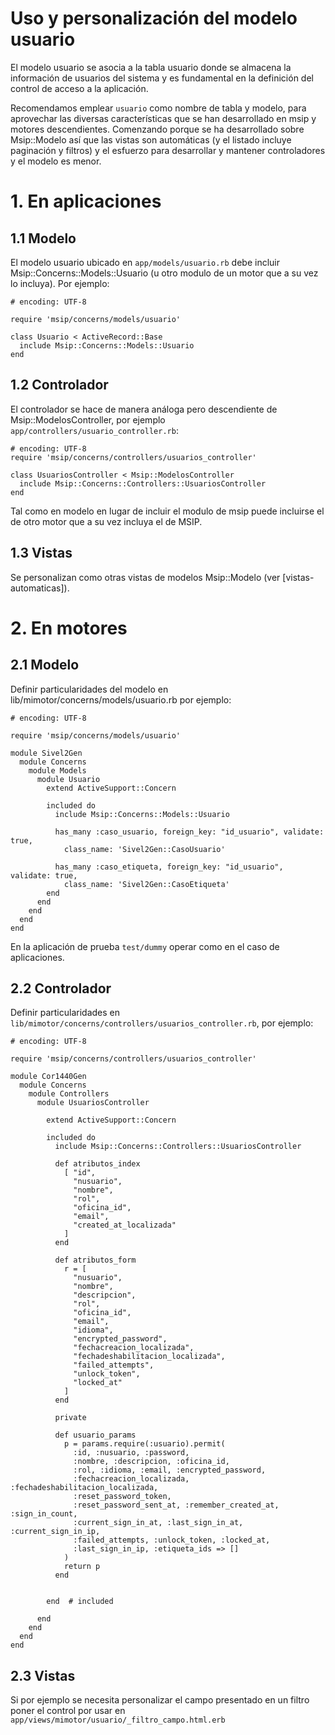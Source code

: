 # Uso y personalización del modelo usuario

El modelo usuario se asocia a la tabla usuario donde se almacena la información de usuarios del sistema y es fundamental en la definición del control de acceso a la aplicación.

Recomendamos emplear `usuario` como nombre de tabla y modelo, para aprovechar las diversas características que se han desarrollado en msip y motores descendientes. Comenzando porque se ha desarrollado sobre Msip::Modelo así que las vistas son automáticas (y el listado incluye paginación y filtros) y el esfuerzo para desarrollar y mantener controladores y el modelo es menor.


# 1. En aplicaciones

## 1.1 Modelo

El modelo usuario ubicado en `app/models/usuario.rb` debe incluir Msip::Concerns::Models::Usuario (u otro modulo de un motor que a su vez lo incluya).  Por ejemplo:
```
# encoding: UTF-8

require 'msip/concerns/models/usuario'

class Usuario < ActiveRecord::Base
  include Msip::Concerns::Models::Usuario
end
```

## 1.2 Controlador

El controlador se hace de manera análoga pero descendiente de Msip::ModelosController, por ejemplo `app/controllers/usuario_controller.rb`:
```
# encoding: UTF-8
require 'msip/concerns/controllers/usuarios_controller'

class UsuariosController < Msip::ModelosController
  include Msip::Concerns::Controllers::UsuariosController
end
```

Tal como en modelo en lugar de incluir el modulo de msip puede incluirse el de otro motor que a su vez incluya el de MSIP.

## 1.3 Vistas

Se personalizan como otras vistas de modelos Msip::Modelo (ver
[vistas-automaticas]).


# 2. En motores

## 2.1 Modelo

Definir particularidades del modelo en lib/mimotor/concerns/models/usuario.rb por ejemplo:
```
# encoding: UTF-8

require 'msip/concerns/models/usuario'

module Sivel2Gen
  module Concerns
    module Models
      module Usuario
        extend ActiveSupport::Concern
        
        included do
          include Msip::Concerns::Models::Usuario

          has_many :caso_usuario, foreign_key: "id_usuario", validate: true,
            class_name: 'Sivel2Gen::CasoUsuario'

          has_many :caso_etiqueta, foreign_key: "id_usuario", validate: true,
            class_name: 'Sivel2Gen::CasoEtiqueta'
        end
      end
    end
  end
end
```
En la aplicación de prueba `test/dummy` operar como en el caso de aplicaciones.

## 2.2 Controlador

Definir particularidades en `lib/mimotor/concerns/controllers/usuarios_controller.rb`,  por ejemplo:

```
# encoding: UTF-8

require 'msip/concerns/controllers/usuarios_controller'

module Cor1440Gen
  module Concerns
    module Controllers
      module UsuariosController

        extend ActiveSupport::Concern

        included do
          include Msip::Concerns::Controllers::UsuariosController

          def atributos_index
            [ "id",
              "nusuario",
              "nombre",
              "rol",
              "oficina_id",
              "email",
              "created_at_localizada"
            ]
          end

          def atributos_form
            r = [
              "nusuario",
              "nombre",
              "descripcion",
              "rol",
              "oficina_id",
              "email",
              "idioma",
              "encrypted_password",
              "fechacreacion_localizada",
              "fechadeshabilitacion_localizada",
              "failed_attempts",
              "unlock_token",
              "locked_at"
            ]
          end

          private

          def usuario_params
            p = params.require(:usuario).permit(
              :id, :nusuario, :password,
              :nombre, :descripcion, :oficina_id,
              :rol, :idioma, :email, :encrypted_password,
              :fechacreacion_localizada, :fechadeshabilitacion_localizada,
              :reset_password_token,
              :reset_password_sent_at, :remember_created_at, :sign_in_count,
              :current_sign_in_at, :last_sign_in_at, :current_sign_in_ip,
              :failed_attempts, :unlock_token, :locked_at,
              :last_sign_in_ip, :etiqueta_ids => []
            )
            return p
          end


        end  # included

      end
    end
  end
end                                                            
```

## 2.3 Vistas

Si por ejemplo se necesita personalizar el campo presentado en un filtro poner el control por usar en `app/views/mimotor/usuario/_filtro_campo.html.erb`


